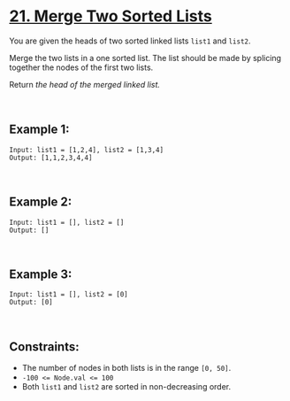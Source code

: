 # [21. Merge Two Sorted Lists](https://leetcode.com/problems/merge-two-sorted-lists)

You are given the heads of two sorted linked lists `list1` and `list2`.

Merge the two lists in a one sorted list. The list should be made by splicing together the nodes of the first two lists.

Return *the head of the merged linked list.*

<br />

## Example 1:
```
Input: list1 = [1,2,4], list2 = [1,3,4]
Output: [1,1,2,3,4,4]
```

<br />

## Example 2:
```
Input: list1 = [], list2 = []
Output: []
```

<br />

## Example 3:
```
Input: list1 = [], list2 = [0]
Output: [0]
```

<br />

## Constraints:
- The number of nodes in both lists is in the range `[0, 50]`.
- `-100 <= Node.val <= 100`
- Both `list1` and `list2` are sorted in non-decreasing order.
